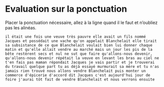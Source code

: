 # Evaluation sur la ponctuation
 
Placer la ponctuation nécessaire, allez à la ligne quand il le faut et n’oubliez pas les alinéas.
 
	il était une fois une veuve très pauvre elle avait un fils nommé Jacques et possédait une vache qu'on appelait Blanchelait elle tirait sa subsistance de ce que Blanchelait voulait bien lui donner chaque matin et qu'elle allait vendre au marché mais un jour les pis de la bête restèrent secs et nul ne sut que faire qu'allons-nous devenir, qu'allons-nous devenir répétait la veuve en levant les bras au ciel ne t'en fais pas maman répondait Jacques je vais partir et je trouverai du travail quelque part tu as déjà essayé murmurait sa mère et tu n'as jamais rien trouvé nous allons vendre Blanchelait puis monter un commerce d'épicerie d'accord dit Jacques c'est aujourd'hui jour de foire j'aurai tôt fait de vendre Blanchelait et nous verrons ensuite